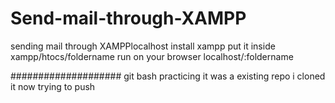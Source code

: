 # Send-mail-through-XAMPP

sending mail through XAMPPlocalhost
install xampp
put it inside xampp/htocs/foldername
run on your browser localhost/:foldername

####################
git bash practicing
it was a existing repo
i cloned it
now trying to push
